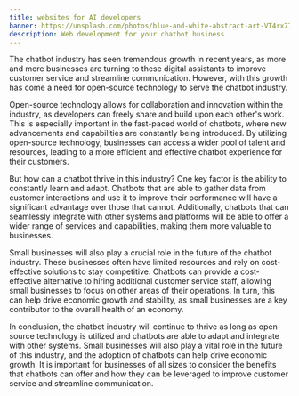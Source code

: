 ```yaml
---
title: websites for AI developers
banner: https://unsplash.com/photos/blue-and-white-abstract-art-VT4rx775FT4
description: Web development for your chatbot business
---
```


The chatbot industry has seen tremendous growth in recent years, as more and more businesses are turning to these digital assistants to improve customer service and streamline communication. However, with this growth has come a need for open-source technology to serve the chatbot industry.

Open-source technology allows for collaboration and innovation within the industry, as developers can freely share and build upon each other's work. This is especially important in the fast-paced world of chatbots, where new advancements and capabilities are constantly being introduced. By utilizing open-source technology, businesses can access a wider pool of talent and resources, leading to a more efficient and effective chatbot experience for their customers.

But how can a chatbot thrive in this industry? One key factor is the ability to constantly learn and adapt. Chatbots that are able to gather data from customer interactions and use it to improve their performance will have a significant advantage over those that cannot. Additionally, chatbots that can seamlessly integrate with other systems and platforms will be able to offer a wider range of services and capabilities, making them more valuable to businesses.

Small businesses will also play a crucial role in the future of the chatbot industry. These businesses often have limited resources and rely on cost-effective solutions to stay competitive. Chatbots can provide a cost-effective alternative to hiring additional customer service staff, allowing small businesses to focus on other areas of their operations. In turn, this can help drive economic growth and stability, as small businesses are a key contributor to the overall health of an economy.

In conclusion, the chatbot industry will continue to thrive as long as open-source technology is utilized and chatbots are able to adapt and integrate with other systems. Small businesses will also play a vital role in the future of this industry, and the adoption of chatbots can help drive economic growth. It is important for businesses of all sizes to consider the benefits that chatbots can offer and how they can be leveraged to improve customer service and streamline communication.

